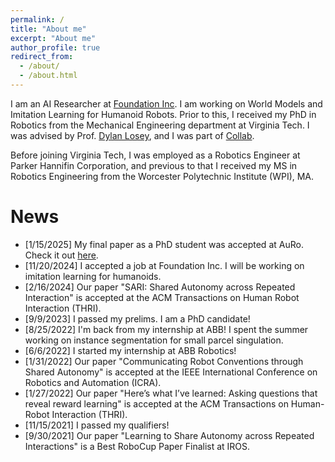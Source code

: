 ```yaml
---
permalink: /
title: "About me"
excerpt: "About me"
author_profile: true
redirect_from: 
  - /about/
  - /about.html
---
```



I am an AI Researcher at [Foundation Inc](https://foundation.bot/). I am working on World Models and Imitation Learning for Humanoid Robots. Prior to this, I received my PhD in Robotics from the Mechanical Engineering department at Virginia Tech. I was advised by Prof. [Dylan Losey](https://dylanlosey.com/), and I was part of [Collab](https://collab.me.vt.edu/). 

Before joining Virginia Tech, I was employed as a Robotics Engineer at Parker Hannifin Corporation, and previous to that I received my MS in Robotics Engineering from the Worcester Polytechnic Institute (WPI), MA.

# News
- [1/15/2025] My final paper as a PhD student was accepted at AuRo. Check it out [here](https://link.springer.com/article/10.1007/s10514-024-10188-y).
- [11/20/2024] I accepted a job at Foundation Inc. I will be working on imitation learning for humanoids.
- [2/16/2024] Our paper "SARI: Shared Autonomy across Repeated Interaction" is accepted at the ACM Transactions on Human Robot Interaction (THRI).
- [9/9/2023] I passed my prelims. I am a PhD candidate!
- [8/25/2022] I'm back from my internship at ABB! I spent the summer working on instance segmentation for small parcel singulation.
- [6/6/2022] I started my internship at ABB Robotics!
- [1/31/2022] Our paper "Communicating Robot Conventions through Shared Autonomy" is accepted at the IEEE International Conference on Robotics and Automation (ICRA).
- [1/27/2022] Our paper "Here’s what I’ve learned: Asking questions that reveal reward learning" is accepted at the ACM Transactions on Human-Robot Interaction (THRI).
- [11/15/2021] I passed my qualifiers! 
- [9/30/2021] Our paper "Learning to Share Autonomy across Repeated Interactions" is a Best RoboCup Paper Finalist at IROS. 
